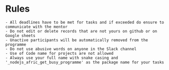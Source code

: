 # Rules
	- All deadlines have to be met for tasks and if exceeded do ensure to communicate with the mentor
	- Do not edit or delete records that are not yours on github or on Google sheets
	- Unactive participants will be automatically removed from the programme
	- Do not use abusive words on anyone in the Slack channel
	- Use of Code name for projects are not allowed
	- Always use your full name with snake casing and '_nodejs_afric_get_busy_programme' as the package name for your tasks